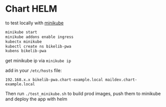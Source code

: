 # Chart HELM

to test locally with [minikube](https://minikube.sigs.k8s.io/docs/)

```bash
minikube start
minikube addons enable ingress
kubectx minikube
kubectl create ns bikelib-pwa
kubens bikelib-pwa
```

get minikube ip via `minikube ip`

add in your `/etc/hosts` file:

```
192.168.x.x bikelib-pwa.chart-example.local maildev.chart-example.local
```

Then run `./test_minikube.sh` to build prod images, push them to minikube and deploy the app with helm
